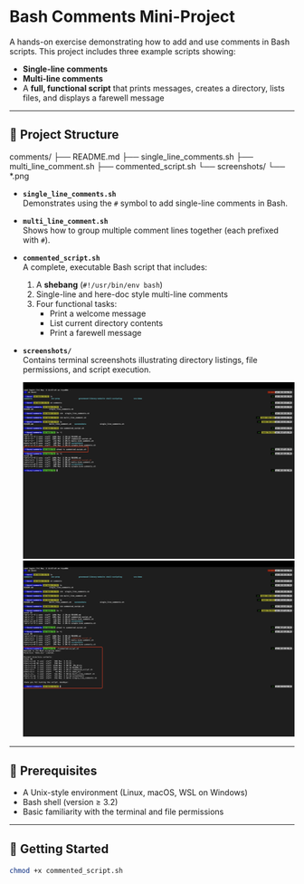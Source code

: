 # Bash Comments Mini-Project

A hands-on exercise demonstrating how to add and use comments in Bash scripts. This project includes three example scripts showing:

- **Single-line comments**
- **Multi-line comments**
- A **full, functional script** that prints messages, creates a directory, lists files, and displays a farewell message

---

## 📁 Project Structure

comments/
├── README.md
├── single_line_comments.sh
├── multi_line_comment.sh
├── commented_script.sh
└── screenshots/
└── \*.png

- **`single_line_comments.sh`**  
  Demonstrates using the `#` symbol to add single-line comments in Bash.

- **`multi_line_comment.sh`**  
  Shows how to group multiple comment lines together (each prefixed with `#`).

- **`commented_script.sh`**  
  A complete, executable Bash script that includes:

  1. A **shebang** (`#!/usr/bin/env bash`)
  2. Single-line and here-doc style multi-line comments
  3. Four functional tasks:
     - Print a welcome message
     - List current directory contents
     - Print a farewell message

- **`screenshots/`**  
  Contains terminal screenshots illustrating directory listings, file permissions, and script execution.

  ![Screenshot for private line comment bash script](/comments/screenshots/permission.png)
  ![Screenshot for private line comment bash script](/comments/screenshots/commented_script.png)

---

## 🔧 Prerequisites

- A Unix-style environment (Linux, macOS, WSL on Windows)
- Bash shell (version ≥ 3.2)
- Basic familiarity with the terminal and file permissions

---

## 🚀 Getting Started

```bash
chmod +x commented_script.sh
```
